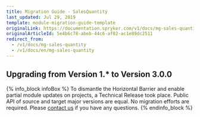 ```yaml
---
title: Migration Guide - SalesQuantity
last_updated: Jul 29, 2019
template: module-migration-guide-template
originalLink: https://documentation.spryker.com/v1/docs/mg-sales-quantity
originalArticleId: 5e4b6c78-abeb-44c6-af02-ac1e89dc2511
redirect_from:
  - /v1/docs/mg-sales-quantity
  - /v1/docs/en/mg-sales-quantity
---
```


## Upgrading from Version 1.* to Version 3.0.0

{% info_block infoBox %}
To dismantle the Horizontal Barrier and enable partial module updates on projects, a Technical Release took place. Public API of source and target major versions are equal. No migration efforts are required. Please [contact us](https://spryker.com/en/support/) if you have any questions.
{% endinfo_block %}

